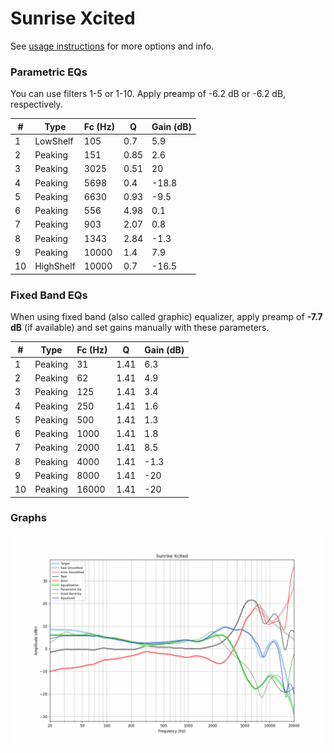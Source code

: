 # Sunrise Xcited
See [usage instructions](https://github.com/jaakkopasanen/AutoEq#usage) for more options and info.

### Parametric EQs
You can use filters 1-5 or 1-10. Apply preamp of -6.2 dB or -6.2 dB, respectively.

|   # | Type      |   Fc (Hz) |    Q |   Gain (dB) |
|-----|-----------|-----------|------|-------------|
|   1 | LowShelf  |       105 | 0.7  |         5.9 |
|   2 | Peaking   |       151 | 0.85 |         2.6 |
|   3 | Peaking   |      3025 | 0.51 |        20   |
|   4 | Peaking   |      5698 | 0.4  |       -18.8 |
|   5 | Peaking   |      6630 | 0.93 |        -9.5 |
|   6 | Peaking   |       556 | 4.98 |         0.1 |
|   7 | Peaking   |       903 | 2.07 |         0.8 |
|   8 | Peaking   |      1343 | 2.84 |        -1.3 |
|   9 | Peaking   |     10000 | 1.4  |         7.9 |
|  10 | HighShelf |     10000 | 0.7  |       -16.5 |

### Fixed Band EQs
When using fixed band (also called graphic) equalizer, apply preamp of **-7.7 dB** (if available) and set gains manually with these parameters.

|   # | Type    |   Fc (Hz) |    Q |   Gain (dB) |
|-----|---------|-----------|------|-------------|
|   1 | Peaking |        31 | 1.41 |         6.3 |
|   2 | Peaking |        62 | 1.41 |         4.9 |
|   3 | Peaking |       125 | 1.41 |         3.4 |
|   4 | Peaking |       250 | 1.41 |         1.6 |
|   5 | Peaking |       500 | 1.41 |         1.3 |
|   6 | Peaking |      1000 | 1.41 |         1.8 |
|   7 | Peaking |      2000 | 1.41 |         8.5 |
|   8 | Peaking |      4000 | 1.41 |        -1.3 |
|   9 | Peaking |      8000 | 1.41 |       -20   |
|  10 | Peaking |     16000 | 1.41 |       -20   |

### Graphs
![](./Sunrise%20Xcited.png)
